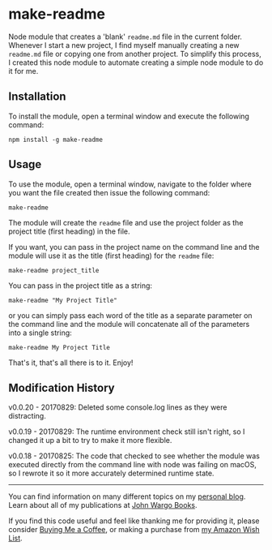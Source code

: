 # make-readme

Node module that creates a 'blank' `readme.md` file in the current folder.  Whenever I start a new project, I find myself manually creating a new `readme.md` file or copying one from another project. To simplify this process, I created this node module to automate creating a simple node module to do it for me. 

## Installation

To install the module, open a terminal window and execute the following command:

	npm install -g make-readme

## Usage

To use the module, open a terminal window, navigate to the folder where you want the file created then issue the following command:

	make-readme

The module will create the `readme` file and use the project folder as the project title (first heading) in the file. 

If you want, you can pass in the project name on the command line and the module will use it as the title (first heading) for the `readme` file:

	make-readme project_title

You can pass in the project title as a string:

	make-readme "My Project Title"

or you can simply pass each word of the title as a separate parameter on the command line and the module will concatenate all of the parameters into a single string:

	make-readme My Project Title

That's it, that's all there is to it. Enjoy!

## Modification History

v0.0.20 - 20170829: Deleted some console.log lines as they were distracting.

v0.0.19 - 20170829: The runtime environment check still isn't right, so I changed it up a bit to try to make it more flexible.

v0.0.18 - 20170825: The code that checked to see whether the module was executed directly from the command line with node was failing on macOS, so I rewrote it so it more accurately determined runtime state.

***

You can find information on many different topics on my [personal blog](http://www.johnwargo.com). Learn about all of my publications at [John Wargo Books](http://www.johnwargobooks.com).

If you find this code useful and feel like thanking me for providing it, please consider <a href="https://www.buymeacoffee.com/johnwargo" target="_blank">Buying Me a Coffee</a>, or making a purchase from [my Amazon Wish List](https://amzn.com/w/1WI6AAUKPT5P9).
